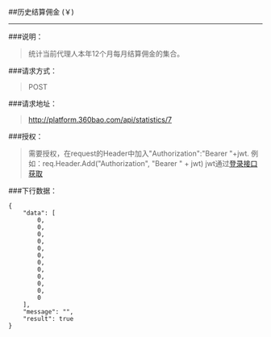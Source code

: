 ##历史结算佣金 (￥)

------------
###说明：
>  统计当前代理人本年12个月每月结算佣金的集合。

###请求方式：
> POST

###请求地址：
> http://platform.360bao.com/api/statistics/7

###授权：
> 需要授权，在request的Header中加入"Authorization":"Bearer "+jwt.
  例如：req.Header.Add("Authorization", "Bearer " + jwt)
  jwt通过[登录接口获取](https://github.com/360bao/Manual/blob/master/%E5%BC%80%E6%94%BE%E5%B9%B3%E5%8F%B0/%E9%94%80%E5%94%AE%E7%AE%A1%E7%90%86api/v4/%E8%B4%A6%E5%8F%B7%E6%8E%A7%E5%88%B6/%E7%99%BB%E5%BD%95.md)
  
###下行数据：
```
{
    "data": [
        0,
        0,
        0,
        0,
        0,
        0,
        0,
        0,
        0,
        0,
        0,
        0
    ],
    "message": "",
    "result": true
}
```
